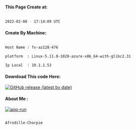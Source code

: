 
   
#### This Page Create at:

```bash

2022-02-08 - 17:14:09 UTC

```

#### Create By Machine:

```bash

Host Name : fv-az128-476

platform  : Linux-5.11.0-1028-azure-x86_64-with-glibc2.31

Ip Local  : 10.1.1.53

```
#### Download This code Here:

[![GitHub release (latest by date)](https://img.shields.io/github/v/release/Afrodille-Charpie/App-Run-1?style=for-the-badge&label=Download)](https://github.com/Afrodille-Charpie/App-Run-1/releases) 

</p> 

#### About Me :

[![app-run](https://github.com/Afrodille-Charpie/App-Run-1/actions/workflows/app-run.yml/badge.svg)](https://github.com/Afrodille-Charpie/App-Run-1/actions/workflows/app-run.yml)

```bash

Afrodille-Charpie

```

